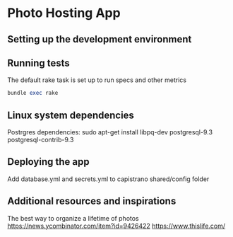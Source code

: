 Photo Hosting App
===

Setting up the development environment
---

Running tests
---
The default rake task is set up to run specs and other metrics
```ruby
bundle exec rake
```

Linux system dependencies
---
Postrgres dependencies:
sudo apt-get install libpq-dev postgresql-9.3 postgresql-contrib-9.3

Deploying the app
---
Add database.yml and secrets.yml to capistrano shared/config folder

Additional resources and inspirations
---
The best way to organize a lifetime of photos https://news.ycombinator.com/item?id=9426422
https://www.thislife.com/
